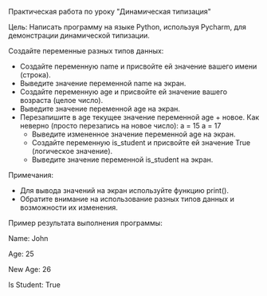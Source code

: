 Практическая работа по уроку "Динамическая типизация"

Цель: Написать программу на языке Python, используя Pycharm, для демонстрации динамической типизации.

Создайте переменные разных типов данных:

- Создайте переменную name и присвойте ей значение вашего имени (строка).
- Выведите значение переменной name на экран.
- Создайте переменную age и присвойте ей значение вашего возраста (целое число).
- Выведите значение переменной age на экран.
- Перезапишите в age текущее значение переменной age + новое.
Как неверно (просто перезапись на новое число):
a = 15
a = 17
  - Выведите измененное значение переменной age на экран.
  - Создайте переменную is_student и присвойте ей значение True (логическое значение).
  - Выведите значение переменной is_student на экран.

Примечания:
- Для вывода значений на экран используйте функцию print().
- Обратите внимание на использование разных типов данных и возможности их изменения.

Пример результата выполнения программы:

Name: John

Age: 25

New Age: 26

Is Student: True
